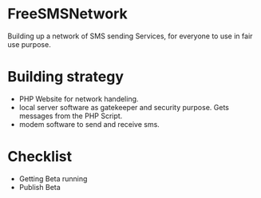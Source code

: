 # FreeSMSNetwork
Building up a network of SMS sending Services, for everyone to use in fair use purpose.

# Building strategy
- PHP Website for network handeling.
- local server software as gatekeeper and security purpose. Gets messages from the PHP Script.
- modem software to send and receive sms.


# Checklist
- Getting Beta running
- Publish Beta

